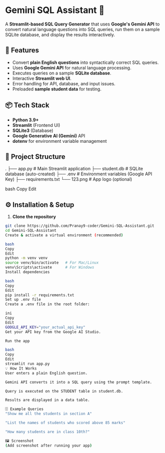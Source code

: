 # Gemini SQL Assistant 🤖

A **Streamlit-based SQL Query Generator** that uses **Google's Gemini API** to convert natural language questions into SQL queries, run them on a sample SQLite database, and display the results interactively.

## 🚀 Features
- Convert **plain English questions** into syntactically correct SQL queries.
- Uses **Google Gemini API** for natural language processing.
- Executes queries on a sample **SQLite database**.
- Interactive **Streamlit web UI**.
- Error handling for API, database, and input issues.
- Preloaded **sample student data** for testing.

## 📦 Tech Stack
- **Python 3.9+**
- **Streamlit** (Frontend UI)
- **SQLite3** (Database)
- **Google Generative AI (Gemini)** API
- **dotenv** for environment variable management

## 📂 Project Structure
.
├── app.py # Main Streamlit application
├── student.db # SQLite database (auto-created)
├── .env # Environment variables (Google API Key)
├── requirements.txt
└── 123.png # App logo (optional)

bash
Copy
Edit

## ⚙️ Installation & Setup

1. **Clone the repository**
```bash
git clone https://github.com/Pranay9-coder/Gemini-SQL-Assistant.git
cd Gemini-SQL-Assistant
Create & activate a virtual environment (recommended)

bash
Copy
Edit
python -m venv venv
source venv/bin/activate   # For Mac/Linux
venv\Scripts\activate      # For Windows
Install dependencies

bash
Copy
Edit
pip install -r requirements.txt
Set up .env file
Create a .env file in the root folder:

ini
Copy
Edit
GOOGLE_API_KEY="your_actual_api_key"
Get your API key from the Google AI Studio.

Run the app

bash
Copy
Edit
streamlit run app.py
💡 How It Works
User enters a plain English question.

Gemini API converts it into a SQL query using the prompt template.

Query is executed on the STUDENT table in student.db.

Results are displayed in a data table.

🗄 Example Queries
"Show me all the students in section A"

"List the names of students who scored above 85 marks"

"How many students are in class 10th?"

🖼 Screenshot
(Add screenshot after running your app)